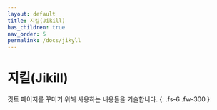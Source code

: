 ```yaml
---
layout: default
title: 지킬(Jikill)
has_children: true
nav_order: 5
permalink: /docs/jikyll
---
```


# 지킬(Jikill)

깃트 페이지를 꾸미기 위해 사용하는 내용들을 기술합니다.
{: .fs-6 .fw-300 }
